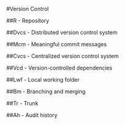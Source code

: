 #Version Control

##R - Repository

##Dvcs - Distributed version control system

##Mcm - Meaningful commit messages

##Cvcs - Centralized version control system

##Vcd - Version-controlled dependencies

##Lwf - Local working folder

##Bm - Branching and merging

##Tr - Trunk

##Ah - Audit history